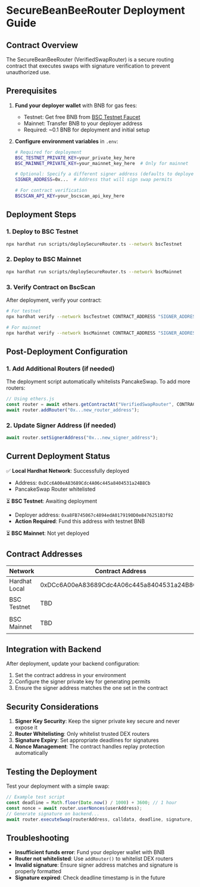 # SecureBeanBeeRouter Deployment Guide

## Contract Overview
The SecureBeanBeeRouter (VerifiedSwapRouter) is a secure routing contract that executes swaps with signature verification to prevent unauthorized use.

## Prerequisites

1. **Fund your deployer wallet** with BNB for gas fees:
   - Testnet: Get free BNB from [BSC Testnet Faucet](https://testnet.binance.org/faucet-smart)
   - Mainnet: Transfer BNB to your deployer address
   - Required: ~0.1 BNB for deployment and initial setup

2. **Configure environment variables** in `.env`:
   ```bash
   # Required for deployment
   BSC_TESTNET_PRIVATE_KEY=your_private_key_here
   BSC_MAINNET_PRIVATE_KEY=your_mainnet_key_here  # Only for mainnet
   
   # Optional: Specify a different signer address (defaults to deployer)
   SIGNER_ADDRESS=0x...  # Address that will sign swap permits
   
   # For contract verification
   BSCSCAN_API_KEY=your_bscscan_api_key_here
   ```

## Deployment Steps

### 1. Deploy to BSC Testnet
```bash
npx hardhat run scripts/deploySecureRouter.ts --network bscTestnet
```

### 2. Deploy to BSC Mainnet
```bash
npx hardhat run scripts/deploySecureRouter.ts --network bscMainnet
```

### 3. Verify Contract on BscScan
After deployment, verify your contract:
```bash
# For testnet
npx hardhat verify --network bscTestnet CONTRACT_ADDRESS "SIGNER_ADDRESS"

# For mainnet
npx hardhat verify --network bscMainnet CONTRACT_ADDRESS "SIGNER_ADDRESS"
```

## Post-Deployment Configuration

### 1. Add Additional Routers (if needed)
The deployment script automatically whitelists PancakeSwap. To add more routers:

```javascript
// Using ethers.js
const router = await ethers.getContractAt("VerifiedSwapRouter", CONTRACT_ADDRESS);
await router.addRouter("0x...new_router_address");
```

### 2. Update Signer Address (if needed)
```javascript
await router.setSignerAddress("0x...new_signer_address");
```

## Current Deployment Status

✅ **Local Hardhat Network**: Successfully deployed
- Address: `0xDCc6A00eA83689Cdc4A06c445a8404531a24B8Cb`
- PancakeSwap Router whitelisted

⏳ **BSC Testnet**: Awaiting deployment
- Deployer address: `0xa8FB745067c4894edA0179190D0e8476251B3f92`
- **Action Required**: Fund this address with testnet BNB

⏳ **BSC Mainnet**: Not yet deployed

## Contract Addresses

| Network | Contract Address | Status |
|---------|-----------------|--------|
| Hardhat Local | 0xDCc6A00eA83689Cdc4A06c445a8404531a24B8Cb | ✅ Deployed |
| BSC Testnet | TBD | ⏳ Pending |
| BSC Mainnet | TBD | ⏳ Pending |

## Integration with Backend

After deployment, update your backend configuration:

1. Set the contract address in your environment
2. Configure the signer private key for generating permits
3. Ensure the signer address matches the one set in the contract

## Security Considerations

1. **Signer Key Security**: Keep the signer private key secure and never expose it
2. **Router Whitelisting**: Only whitelist trusted DEX routers
3. **Signature Expiry**: Set appropriate deadlines for signatures
4. **Nonce Management**: The contract handles replay protection automatically

## Testing the Deployment

Test your deployment with a simple swap:
```javascript
// Example test script
const deadline = Math.floor(Date.now() / 1000) + 3600; // 1 hour
const nonce = await router.userNonces(userAddress);
// Generate signature on backend...
await router.executeSwap(routerAddress, calldata, deadline, signature, { value: swapAmount });
```

## Troubleshooting

- **Insufficient funds error**: Fund your deployer wallet with BNB
- **Router not whitelisted**: Use `addRouter()` to whitelist DEX routers
- **Invalid signature**: Ensure signer address matches and signature is properly formatted
- **Signature expired**: Check deadline timestamp is in the future